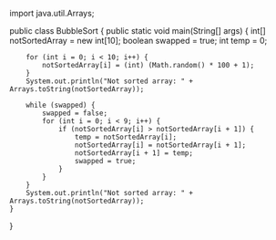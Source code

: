 import java.util.Arrays;

public class BubbleSort {
    public static void main(String[] args) {
        int[] notSortedArray = new int[10];
        boolean swapped = true;
        int temp = 0;

        for (int i = 0; i < 10; i++) {
            notSortedArray[i] = (int) (Math.random() * 100 + 1);
        }
        System.out.println("Not sorted array: " + Arrays.toString(notSortedArray));
        
        while (swapped) {
            swapped = false;
            for (int i = 0; i < 9; i++) {
                if (notSortedArray[i] > notSortedArray[i + 1]) {
                    temp = notSortedArray[i];
                    notSortedArray[i] = notSortedArray[i + 1];
                    notSortedArray[i + 1] = temp;
                    swapped = true;
                }
            }
        }
        System.out.println("Not sorted array: " + Arrays.toString(notSortedArray));
    }
}
